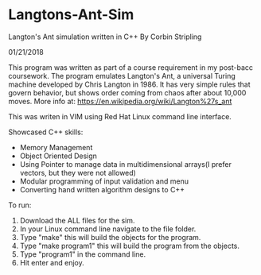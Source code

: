 # Langtons-Ant-Sim
Langton's Ant simulation written in C++
By Corbin Stripling

01/21/2018

This program was written as part of a course requirement in my post-bacc coursework. The program emulates Langton's Ant, a universal
Turing machine developed by Chris Langton in 1986. It has very simple rules that govern behavior, but shows order coming from chaos
after about 10,000 moves. More info at: https://en.wikipedia.org/wiki/Langton%27s_ant

This was writen in VIM using Red Hat Linux command line interface.

Showcased C++ skills:
* Memory Management
* Object Oriented Design
* Using Pointer to manage data in multidimensional arrays(I prefer vectors, but they were not allowed)
* Modular programming of input validation and menu
* Converting hand written algorithm designs to C++ 

To run:
1. Download the ALL files for the sim.
2. In your Linux command line navigate to the file folder.
3. Type "make" this will build the objects for the program.
4. Type "make program1" this will build the program from the objects.
5. Type "program1" in the command line.
6. Hit enter and enjoy.
